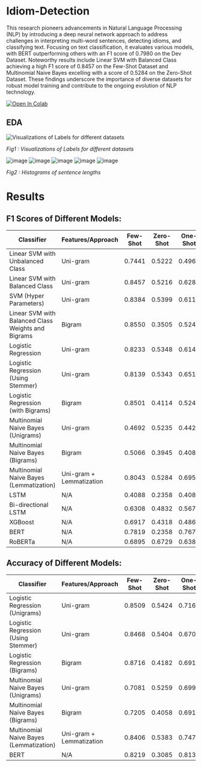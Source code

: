 # Idiom-Detection
This research pioneers advancements in Natural Language Processing (NLP) by introducing a deep neural network approach to address challenges in interpreting multi-word sentences, detecting idioms, and classifying text. Focusing on text classification, it evaluates various models, with BERT outperforming others with an F1 score of 0.7980 on the Dev Dataset. Noteworthy results include Linear SVM with Balanced Class achieving a high F1 score of 0.8457 on the Few-Shot Dataset and Multinomial Naive Bayes excelling with a score of 0.5284 on the Zero-Shot Dataset. These findings underscore the importance of diverse datasets for robust model training and contribute to the ongoing evolution of NLP technology.

[![Open In Colab](https://colab.research.google.com/assets/colab-badge.svg)](https://colab.research.google.com/drive/1RqiWLegUP--ByIJuySku3dwYM4Qq8oqU?usp=sharing&fbclid=IwAR1kpx0Tf6rRwajel9DB3RihpEq8dj284898Gx1v06fDzqNLKITFuUbqDXo)

## EDA
![Visualizations of Labels for different datasets](https://github.com/amiruzzaman1/Idiom-Detection/assets/68743925/b23fb076-d1f3-47ab-b9e2-f030ce8da87f)

*Fig1 : Visualizations of Labels for different datasets*


![image](https://github.com/amiruzzaman1/Idiom-Detection/assets/68743925/6c7f021a-db71-4d16-83f4-5d117ac3778e)
![image](https://github.com/amiruzzaman1/Idiom-Detection/assets/68743925/2c8b3dd8-6e14-4e50-99aa-f164b38fe625)
![image](https://github.com/amiruzzaman1/Idiom-Detection/assets/68743925/962c4cd9-5d06-4a7e-a058-6bf66e2e24eb)
![image](https://github.com/amiruzzaman1/Idiom-Detection/assets/68743925/a631bccb-8e85-444c-8131-510ca7007805)
![image](https://github.com/amiruzzaman1/Idiom-Detection/assets/68743925/9ca44847-ff0a-4a6d-8ef6-73f0d5ceeca5)

*Fig2 : Histograms of sentence lengths*


# Results
## F1 Scores of Different Models:
| Classifier                                    | Features/Approach                | Few-Shot | Zero-Shot | One-Shot | Dev   |
| --------------------------------------------- | --------------------------------- | -------- | --------- | -------- | ----- |
| Linear SVM with Unbalanced Class              | Uni-gram                         | 0.7441   | 0.5222    | 0.4965   | 0.5779|
| Linear SVM with Balanced Class                | Uni-gram                         | 0.8457   | 0.5216    | 0.6282   | 0.5482|
| SVM (Hyper Parameters)                        | Uni-gram                         | 0.8384   | 0.5399    | 0.6119   | 0.5407|
| Linear SVM with Balanced Class Weights and Bigrams | Bigram                       | 0.8550   | 0.3505    | 0.5249   | 0.4271|
| Logistic Regression                            | Uni-gram                         | 0.8233   | 0.5348    | 0.6148   | 0.5872|
| Logistic Regression (Using Stemmer)            | Uni-gram                         | 0.8139   | 0.5343    | 0.6514   | 0.5872|
| Logistic Regression (with Bigrams)             | Bigram                          | 0.8501   | 0.4114    | 0.5249   | 0.4227|
| Multinomial Naive Bayes (Unigrams)            | Uni-gram                         | 0.4692   | 0.5235    | 0.4429   | 0.5348|
| Multinomial Naive Bayes (Bigrams)             | Bigram                          | 0.5066   | 0.3945    | 0.4088   | 0.4144|
| Multinomial Naive Bayes (Lemmatization)       | Uni-gram + Lemmatization         | 0.8043   | 0.5284    | 0.6958   | 0.5345|
| LSTM                                          | N/A                             | 0.4088   | 0.2358    | 0.4088   | 0.4088|
| Bi-directional LSTM                            | N/A                             | 0.6308   | 0.4832    | 0.5677   | 0.5621|
| XGBoost                                       | N/A                             | 0.6917   | 0.4318    | 0.4863   | 0.5168|
| BERT                                          | N/A                             | 0.7819   | 0.2358    | 0.7676   | 0.7980|
| RoBERTa                                       | N/A                             | 0.6895   | 0.6729    | 0.6385   | 0.5870|

## Accuracy of Different Models:
| Classifier                                   | Features/Approach                  | Few-Shot | Zero-Shot | One-Shot | Dev   |
| -------------------------------------------- | ---------------------------------- | -------- | --------- | -------- | ----- |
| Logistic Regression (Unigrams)               | Uni-gram                          | 0.8509   | 0.5424    | 0.7164   | 0.6439|
| Logistic Regression (Using Stemmer)          | Uni-gram                          | 0.8468   | 0.5404    | 0.6708   | 0.6439|
| Logistic Regression (Bigrams)                | Bigram                            | 0.8716   | 0.4182    | 0.6915   | 0.6667|
| Multinomial Naive Bayes (Unigrams)           | Uni-gram                          | 0.7081   | 0.5259    | 0.6998   | 0.6957|
| Multinomial Naive Bayes (Bigrams)            | Bigram                            | 0.7205   | 0.4058    | 0.6915   | 0.6894|
| Multinomial Naive Bayes (Lemmatization)      | Uni-gram + Lemmatization          | 0.8406   | 0.5383    | 0.7474   | 0.5714|
| BERT                                       | N/A                               | 0.8219   | 0.3085    | 0.8137   | 0.8302|




